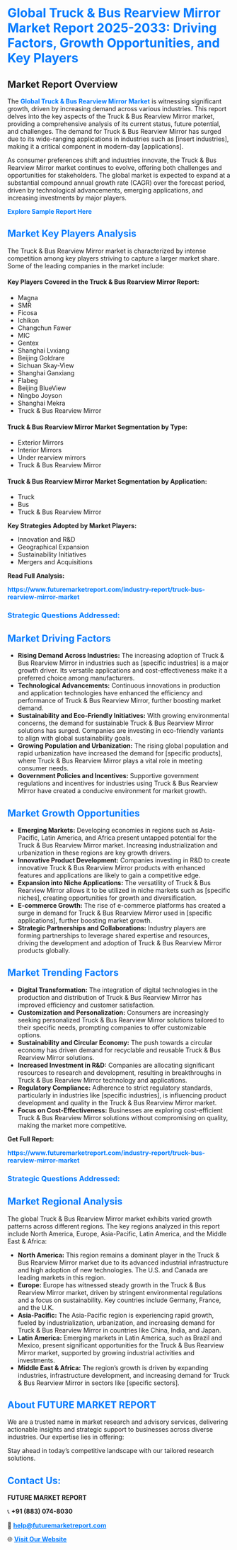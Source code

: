 <h1 style="color: #007BFF;">Global Truck & Bus Rearview Mirror Market Report 2025-2033: Driving Factors, Growth Opportunities, and Key Players</h1>

<section id="overview">
<h2>Market Report Overview</h2>
<p>The <a href="https://www.futuremarketreport.com/industry-report/truck-bus-rearview-mirror-market" style="color: #007BFF; text-decoration: none;"><strong>Global Truck & Bus Rearview Mirror Market</strong></a> is witnessing significant growth, driven by increasing demand across various industries. This report delves into the key aspects of the Truck & Bus Rearview Mirror market, providing a comprehensive analysis of its current status, future potential, and challenges. The demand for Truck & Bus Rearview Mirror has surged due to its wide-ranging applications in industries such as [insert industries], making it a critical component in modern-day [applications].</p>
<p>As consumer preferences shift and industries innovate, the Truck & Bus Rearview Mirror market continues to evolve, offering both challenges and opportunities for stakeholders. The global market is expected to expand at a substantial compound annual growth rate (CAGR) over the forecast period, driven by technological advancements, emerging applications, and increasing investments by major players.</p>
</section>

<section id="overview">
<p><a href="https://www.futuremarketreport.com/request-sample/reportId=101401" style="color: #007BFF; text-decoration: none;"><strong>Explore Sample Report Here</strong></a></p>
</section>

<section id="key-players">
<h2 style="color: #007BFF;">Market Key Players Analysis</h2>
<p>The Truck & Bus Rearview Mirror market is characterized by intense competition among key players striving to capture a larger market share. Some of the leading companies in the market include:</p>
<h4>Key Players Covered in the Truck & Bus Rearview Mirror Report:</h4>
<ul><li>Magna</li><li>SMR</li><li>Ficosa</li><li>Ichikon</li><li>Changchun Fawer</li><li>MIC</li><li>Gentex</li><li>Shanghai Lvxiang</li><li>Beijing Goldrare</li><li>Sichuan Skay-View</li><li>Shanghai Ganxiang</li><li>Flabeg</li><li>Beijing BlueView</li><li>Ningbo Joyson</li><li>Shanghai Mekra</li><li>Truck &amp; Bus Rearview Mirror</li></ul>
<h4>Truck & Bus Rearview Mirror Market Segmentation by Type:</h4>
<ul><li>Exterior Mirrors</li><li>Interior Mirrors</li><li>Under rearview mirrors</li><li>Truck &amp; Bus Rearview Mirror</li></ul>

<h4>Truck & Bus Rearview Mirror Market Segmentation by Application:</h4>
<ul><li>Truck</li><li>Bus</li><li>Truck &amp; Bus Rearview Mirror</li></ul>
<p><strong>Key Strategies Adopted by Market Players:</strong></p>
<ul>
<li>Innovation and R&D</li>
<li>Geographical Expansion</li>
<li>Sustainability Initiatives</li>
<li>Mergers and Acquisitions</li>
</ul>
</section>

<section>
<p><strong>Read Full Analysis: </strong></p><a href="https://www.futuremarketreport.com/industry-report/truck-bus-rearview-mirror-market" style="color: #007BFF; text-decoration: none;"><strong>https://www.futuremarketreport.com/industry-report/truck-bus-rearview-mirror-market</strong></a>
<h3 style="color: #007BFF;">Strategic Questions Addressed:</h3>
</section>

<section id="driving-factors">
<h2 style="color: #007BFF;">Market Driving Factors</h2>
<ul>
<li><strong>Rising Demand Across Industries:</strong> The increasing adoption of Truck & Bus Rearview Mirror in industries such as [specific industries] is a major growth driver. Its versatile applications and cost-effectiveness make it a preferred choice among manufacturers.</li>
<li><strong>Technological Advancements:</strong> Continuous innovations in production and application technologies have enhanced the efficiency and performance of Truck & Bus Rearview Mirror, further boosting market demand.</li>
<li><strong>Sustainability and Eco-Friendly Initiatives:</strong> With growing environmental concerns, the demand for sustainable Truck & Bus Rearview Mirror solutions has surged. Companies are investing in eco-friendly variants to align with global sustainability goals.</li>
<li><strong>Growing Population and Urbanization:</strong> The rising global population and rapid urbanization have increased the demand for [specific products], where Truck & Bus Rearview Mirror plays a vital role in meeting consumer needs.</li>
<li><strong>Government Policies and Incentives:</strong> Supportive government regulations and incentives for industries using Truck & Bus Rearview Mirror have created a conducive environment for market growth.</li>
</ul>
</section>

<section id="growth-opportunities">
<h2 style="color: #007BFF;">Market Growth Opportunities</h2>
<ul>
<li><strong>Emerging Markets:</strong> Developing economies in regions such as Asia-Pacific, Latin America, and Africa present untapped potential for the Truck & Bus Rearview Mirror market. Increasing industrialization and urbanization in these regions are key growth drivers.</li>
<li><strong>Innovative Product Development:</strong> Companies investing in R&D to create innovative Truck & Bus Rearview Mirror products with enhanced features and applications are likely to gain a competitive edge.</li>
<li><strong>Expansion into Niche Applications:</strong> The versatility of Truck & Bus Rearview Mirror allows it to be utilized in niche markets such as [specific niches], creating opportunities for growth and diversification.</li>
<li><strong>E-commerce Growth:</strong> The rise of e-commerce platforms has created a surge in demand for Truck & Bus Rearview Mirror used in [specific applications], further boosting market growth.</li>
<li><strong>Strategic Partnerships and Collaborations:</strong> Industry players are forming partnerships to leverage shared expertise and resources, driving the development and adoption of Truck & Bus Rearview Mirror products globally.</li>
</ul>
</section>

<section id="trending-factors">
<h2 style="color: #007BFF;">Market Trending Factors</h2>
<ul>
<li><strong>Digital Transformation:</strong> The integration of digital technologies in the production and distribution of Truck & Bus Rearview Mirror has improved efficiency and customer satisfaction.</li>
<li><strong>Customization and Personalization:</strong> Consumers are increasingly seeking personalized Truck & Bus Rearview Mirror solutions tailored to their specific needs, prompting companies to offer customizable options.</li>
<li><strong>Sustainability and Circular Economy:</strong> The push towards a circular economy has driven demand for recyclable and reusable Truck & Bus Rearview Mirror solutions.</li>
<li><strong>Increased Investment in R&D:</strong> Companies are allocating significant resources to research and development, resulting in breakthroughs in Truck & Bus Rearview Mirror technology and applications.</li>
<li><strong>Regulatory Compliance:</strong> Adherence to strict regulatory standards, particularly in industries like [specific industries], is influencing product development and quality in the Truck & Bus Rearview Mirror market.</li>
<li><strong>Focus on Cost-Effectiveness:</strong> Businesses are exploring cost-efficient Truck & Bus Rearview Mirror solutions without compromising on quality, making the market more competitive.</li>
</ul>
</section>

<section>
<p><strong>Get Full Report: </strong></p><a href="https://www.futuremarketreport.com/industry-report/truck-bus-rearview-mirror-market" style="color: #007BFF; text-decoration: none;"><strong>https://www.futuremarketreport.com/industry-report/truck-bus-rearview-mirror-market</strong></a>
<h3 style="color: #007BFF;">Strategic Questions Addressed:</h3>
</section>


<section id="regional-analysis">
<h2 style="color: #007BFF;">Market Regional Analysis</h2>
<p>The global Truck & Bus Rearview Mirror market exhibits varied growth patterns across different regions. The key regions analyzed in this report include North America, Europe, Asia-Pacific, Latin America, and the Middle East & Africa:</p>
<ul>
<li><strong>North America:</strong> This region remains a dominant player in the Truck & Bus Rearview Mirror market due to its advanced industrial infrastructure and high adoption of new technologies. The U.S. and Canada are leading markets in this region.</li>
<li><strong>Europe:</strong> Europe has witnessed steady growth in the Truck & Bus Rearview Mirror market, driven by stringent environmental regulations and a focus on sustainability. Key countries include Germany, France, and the U.K.</li>
<li><strong>Asia-Pacific:</strong> The Asia-Pacific region is experiencing rapid growth, fueled by industrialization, urbanization, and increasing demand for Truck & Bus Rearview Mirror in countries like China, India, and Japan.</li>
<li><strong>Latin America:</strong> Emerging markets in Latin America, such as Brazil and Mexico, present significant opportunities for the Truck & Bus Rearview Mirror market, supported by growing industrial activities and investments.</li>
<li><strong>Middle East & Africa:</strong> The region’s growth is driven by expanding industries, infrastructure development, and increasing demand for Truck & Bus Rearview Mirror in sectors like [specific sectors].</li>
</ul>
</section>

<footer>
<h2 style="color: #007BFF;">About FUTURE MARKET REPORT</h2>
<p>We are a trusted name in market research and advisory services, delivering actionable insights and strategic support to businesses across diverse industries. Our expertise lies in offering:</p>

<p>Stay ahead in today’s competitive landscape with our tailored research solutions.</p>

<h2 style="color: #007BFF;">Contact Us:</h2>
<p><strong>FUTURE MARKET REPORT</strong></p>
<p>📞 <strong>+91 (883) 074-8030</strong></p>
<p>📧 <strong><a href="mailto:help@futuremarketreport.com" style="color: #007BFF;">help@futuremarketreport.com</a></strong></p>
<p>🌐 <strong><a href="https://www.futuremarketreport.com/" style="color: #007BFF;">Visit Our Website</a></strong></p>
</footer>